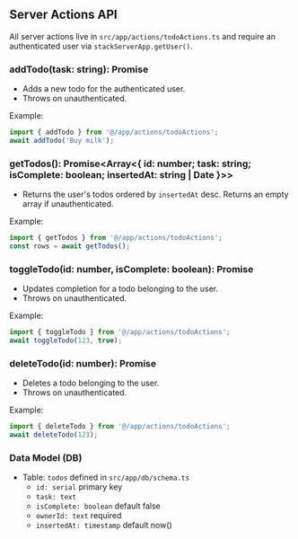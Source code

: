 ## Server Actions API

All server actions live in `src/app/actions/todoActions.ts` and require an authenticated user via `stackServerApp.getUser()`.

### addTodo(task: string): Promise<void>
- Adds a new todo for the authenticated user.
- Throws on unauthenticated.

Example:
```ts
import { addTodo } from '@/app/actions/todoActions';
await addTodo('Buy milk');
```

### getTodos(): Promise<Array<{ id: number; task: string; isComplete: boolean; insertedAt: string | Date }>>
- Returns the user's todos ordered by `insertedAt` desc. Returns an empty array if unauthenticated.

Example:
```ts
import { getTodos } from '@/app/actions/todoActions';
const rows = await getTodos();
```

### toggleTodo(id: number, isComplete: boolean): Promise<void>
- Updates completion for a todo belonging to the user.
- Throws on unauthenticated.

Example:
```ts
import { toggleTodo } from '@/app/actions/todoActions';
await toggleTodo(123, true);
```

### deleteTodo(id: number): Promise<void>
- Deletes a todo belonging to the user.
- Throws on unauthenticated.

Example:
```ts
import { deleteTodo } from '@/app/actions/todoActions';
await deleteTodo(123);
```

### Data Model (DB)
- Table: `todos` defined in `src/app/db/schema.ts`
  - `id: serial` primary key
  - `task: text`
  - `isComplete: boolean` default false
  - `ownerId: text` required
  - `insertedAt: timestamp` default now()

